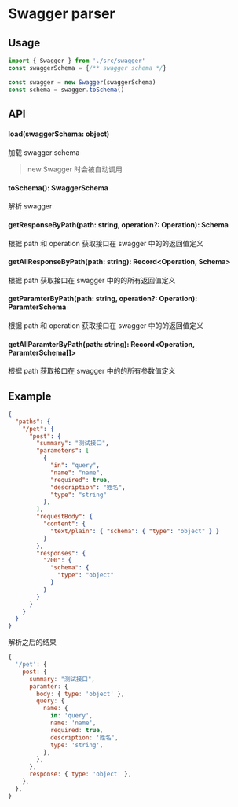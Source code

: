 # Swagger parser

## Usage


```javascript
import { Swagger } from './src/swagger'
const swaggerSchema = {/** swagger schema */}

const swagger = new Swagger(swaggerSchema)
const schema = swagger.toSchema()
```

## API

#### load(swaggerSchema: object)

加载 swagger schema

> new Swagger 时会被自动调用

#### toSchema(): SwaggerSchema

解析 swagger

#### getResponseByPath(path: string, operation?: Operation): Schema
根据 path 和 operation 获取接口在 swagger 中的的返回值定义

#### getAllResponseByPath(path: string): Record<Operation, Schema>
根据 path 获取接口在 swagger 中的的所有返回值定义

#### getParamterByPath(path: string, operation?: Operation): ParamterSchema
根据 path 和 operation 获取接口在 swagger 中的的返回值定义

#### getAllParamterByPath(path: string): Record<Operation, ParamterSchema[]>
根据 path 获取接口在 swagger 中的的所有参数值定义

## Example

```json
{
  "paths": {
    "/pet": {
      "post": {
        "summary": "测试接口",
        "parameters": [
          {
            "in": "query",
            "name": "name",
            "required": true,
            "description": "姓名",
            "type": "string"
          },
        ],
        "requestBody": {
          "content": {
            "text/plain": { "schema": { "type": "object" } }
          }
        },
        "responses": {
          "200": {
            "schema": {
              "type": "object"
            }
          }
        }
      }
    }
  }
}

```

解析之后的结果

```js
{
  '/pet': {
    post: {
      summary: "测试接口",
      paramter: {
        body: { type: 'object' },
        query: {
          name: {
            in: 'query',
            name: 'name',
            required: true,
            description: '姓名',
            type: 'string',
          },
        },
      },
      response: { type: 'object' },
    },
  },
}
```
